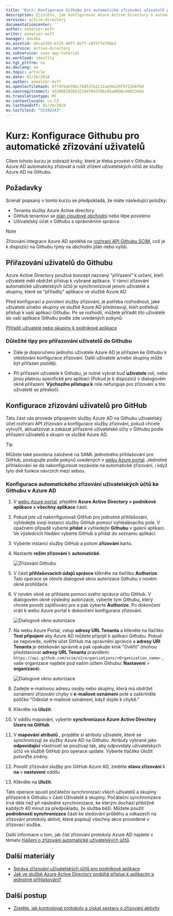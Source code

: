 ```yaml
---
title: 'Kurz: Konfigurace Githubu pro automatické zřizování uživatelů pomocí Azure Active Directory | Dokumentace Microsoftu'
description: Zjistěte, jak konfigurovat Azure Active Directory a automaticky zřizovat a rušit zřízení uživatelských účtů do Githubu.
services: active-directory
documentationcenter: ''
author: asmalser-msft
writer: asmalser-msft
manager: daveba
ms.assetid: d4ca2365-6729-48f7-bb7f-c0f5ffe740a3
ms.service: active-directory
ms.subservice: saas-app-tutorial
ms.workload: identity
ms.tgt_pltfrm: na
ms.devlang: na
ms.topic: article
ms.date: 01/26/2018
ms.author: asmalser-msft
ms.openlocfilehash: 0ff4fbdef0bc7b0537e2c31ae94a29f5f226bf60
ms.sourcegitcommit: d3200828266321847643f06c65a0698c4d6234da
ms.translationtype: MT
ms.contentlocale: cs-CZ
ms.lasthandoff: 01/29/2019
ms.locfileid: "55192243"
---
```

# <a name="tutorial-configure-github-for-automatic-user-provisioning"></a>Kurz: Konfigurace Githubu pro automatické zřizování uživatelů


Cílem tohoto kurzu je zobrazit kroky, které je třeba provést v Githubu a Azure AD automaticky zřizovat a rušit zřízení uživatelských účtů ze služby Azure AD na Githubu. 

## <a name="prerequisites"></a>Požadavky

Scénář popsaný v tomto kurzu se předpokládá, že máte následující položky:

*   Tenanta služby Azure Active directory
*   GitHub tenantovi se [plán cloudové obchodní](https://help.github.com/articles/organization-billing-plans/#github-business-cloud) nebo lépe povoleno 
*   Uživatelský účet v Githubu s oprávněními správce 

> [!NOTE]
> Zřizování integrace Azure AD spoléhá na [rozhraní API Githubu SCIM](https://developer.github.com/v3/scim/), což je k dispozici na Githubu týmy na obchodní plán nebo vyšší.

## <a name="assigning-users-to-github"></a>Přiřazování uživatelů do Githubu

Azure Active Directory používá koncept nazvaný "přiřazení" k určení, kteří uživatelé měli obdržet přístup k vybrané aplikace. V rámci zřizování automatické uživatelských účtů je synchronizovat jenom uživatelé a skupiny, které se "přiřadily" aplikace ve službě Azure AD. 

Před konfigurací a povolení služby zřizování, je potřeba rozhodnout, jaké uživatele a/nebo skupiny ve službě Azure AD představují, kteří potřebují přístup k vaší aplikaci Githubu. Po se rozhodli, můžete přiřadit tito uživatelé do vaší aplikace Githubu podle zde uvedených pokynů:

[Přiřadit uživatele nebo skupiny k podnikové aplikace](../manage-apps/assign-user-or-group-access-portal.md)

### <a name="important-tips-for-assigning-users-to-github"></a>Důležité tipy pro přiřazování uživatelů do Githubu

*   Dále je doporučeno jednoho uživatele Azure AD je přiřazen ke Githubu k otestování konfigurace zřizování. Další uživatele a/nebo skupiny může být přiřazen později.

*   Při přiřazení uživatele k Githubu, je nutné vybrat buď **uživatele** roli, nebo jinou platnou specifické pro aplikaci (Pokud je k dispozici) v dialogovém okně přiřazení. **Výchozího přístupu k** role nefunguje pro zřizování a tito uživatelé se přeskočí.


## <a name="configuring-user-provisioning-to-github"></a>Konfigurace zřizování uživatelů pro GitHub 

Tato část vás provede připojením služby Azure AD na Githubu uživatelský účet rozhraní API zřizování a konfigurace služby zřizování, pokud chcete vytvořit, aktualizovat a zakázat přiřazené uživatelské účty v Githubu podle přiřazení uživatelů a skupin ve službě Azure AD.

> [!TIP]
> Můžete také povolena založené na SAML jednotného přihlašování pro GitHub, postupujte podle pokynů uvedených v [webu Azure portal](https://portal.azure.com). Jednotné přihlašování se dá nakonfigurovat nezávisle na automatické zřizování, i když tyto dvě funkce návrzích mezi sebou.


### <a name="configure-automatic-user-account-provisioning-to-github-in-azure-ad"></a>Konfigurace automatického zřizování uživatelských účtů ke Githubu v Azure AD


1. V [webu Azure portal](https://portal.azure.com), přejděte **Azure Active Directory > podnikové aplikace > všechny aplikace** části.

2. Pokud jste už nakonfigurovali GitHub pro jednotné přihlašování, vyhledejte svoji instanci služby GitHub pomocí vyhledávacího pole. V opačném případě vyberte **přidat** a vyhledejte **Githubu** v galerii aplikací. Ve výsledcích hledání vyberte GitHub a přidat do seznamu aplikací.

3. Vyberte instanci služby GitHub a potom **zřizování** kartu.

4. Nastavte **režim zřizování** k **automatické**.

    ![Zřizování Githubu](./media/github-provisioning-tutorial/GitHub1.png)

5. V části **přihlašovacích údajů správce** klikněte na tlačítko **Authorize**. Tato operace se otevře dialogové okno autorizace Githubu v novém okně prohlížeče. 

6. V novém okně se přihlaste pomocí svého správce účtu GitHub. V dialogovém okně výsledný autorizace, vyberte tým Githubu, který chcete povolit zajišťování pro a pak vyberte **Authorize**. Po dokončení vrátí k webu Azure portal k dokončení konfigurace zřizování.

    ![Dialogové okno autorizace](./media/github-provisioning-tutorial/GitHub2.png)

7. Na webu Azure Portal, vstup **adresy URL Tenanta** a klikněte na tlačítko **Test připojení** aby Azure AD můžete připojit k aplikaci Githubu. Pokud se nepovede, ověřte účet GitHub má oprávnění správce a **adresy URl Tenanta** je detekován správně a pak opakujte krok "Ověřit" (mohou představovat **adresy URL Tenanta** pravidlem: `https://api.github.com/scim/v2/organizations/<Organization_name>` , vaše organizace najdete pod vaším účtem Githubu: **Nastavení** > **organizace**).

    ![Dialogové okno autorizace](./media/github-provisioning-tutorial/GitHub3.png)

8. Zadejte e-mailovou adresu osoby nebo skupiny, která má obdržet oznámení zřizování chyby v **e-mailové oznámení** pole a zaškrtněte políčko "Odeslat e-mailové oznámení, když dojde k chybě."

9. Klikněte na **Uložit**. 

10. V oddílu mapování, vyberte **synchronizace Azure Active Directory Users na GitHub**.

11. V **mapování atributů** , projděte si atributy uživatele, které se synchronizují ze služby Azure AD na Githubu. Atributy vybrané jako **odpovídající** vlastnosti se používají tak, aby odpovídaly uživatelských účtů ve službě GitHub pro operace update. Vyberte tlačítko Uložit potvrďte změny.

12. Povolit zřizování služby pro GitHub Azure AD, změňte **stavu zřizování** k **na** v **nastavení** oddílu

13. Klikněte na **Uložit**. 

Tato operace spustí počáteční synchronizaci všech uživatelů a skupiny přiřazené k Githubu v části Uživatelé a skupiny. Počáteční synchronizace trvá déle než při následné synchronizace, ke kterým dochází přibližně každých 40 minut za předpokladu, že služba běží. Můžete použít **podrobnosti synchronizace** části ke sledování průběhu a odkazech na zřizování protokoly aktivit, které popisují všechny akce provedené v zřizovací služba.

Další informace o tom, jak číst zřizování protokoly Azure AD najdete v tématu [hlášení o zřizování automatické uživatelských účtů](../manage-apps/check-status-user-account-provisioning.md).


## <a name="additional-resources"></a>Další materiály

* [Správa zřizování uživatelských účtů pro podnikové aplikace](../manage-apps/configure-automatic-user-provisioning-portal.md)
* [Jak ve službě Azure Active Directory probíhá přístup k aplikacím a jednotné přihlašování?](../manage-apps/what-is-single-sign-on.md)

## <a name="next-steps"></a>Další postup

* [Zjistěte, jak kontrolovat protokoly a získat sestavy o zřizování aktivity](../manage-apps/check-status-user-account-provisioning.md)
